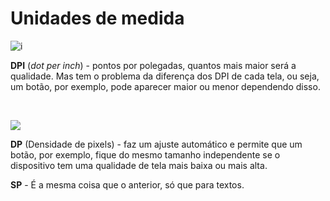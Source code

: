 # Unidades de medida

![i](https://www.impressorajato.com.br/media/wysiwyg/blog_dpi.png)

**DPI** (_dot per inch_) - pontos por polegadas, quantos mais maior será a qualidade. Mas tem o problema da diferença dos DPI de cada tela, ou seja, um botão, por exemplo, pode aparecer maior ou menor dependendo disso.

<br>

![](https://miro.medium.com/v2/resize:fit:1400/1*us3aVo_yWvoEhvkVFOfgjQ.png)

**DP** (Densidade de pixels) - faz um ajuste automático e permite que um botão, por exemplo, fique do mesmo tamanho independente se o dispositivo tem uma qualidade de tela mais baixa ou mais alta.

**SP** - É a mesma coisa que o anterior, só que para textos.